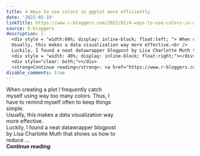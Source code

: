 ```yaml
---
title: 4 Ways to use colors in ggplot more efficiently
date: '2022-02-19'
linkTitle: https://www.r-bloggers.com/2022/02/4-ways-to-use-colors-in-ggplot-more-efficiently/
source: R-bloggers
description: |-
  <div style = "width:60%; display: inline-block; float:left; "> When creating a plot I frequently catch myself using way too many colors. Thus, I have to remind myself often to keep things simple.<br />
  Usually, this makes a data visualization way more effective.<br />
  Luckily, I found a neat datawrapper blogpost by Lisa Charlotte Muth that shows us how to reduce ...</div>
  <div style = "width: 40%; display: inline-block; float:right;"></div>
  <div style="clear: both;"></div>
  <strong>Continue reading</strong>: <a href="https://www.r-bloggers.com/2022/02/4-ways-to-use-colors-in-ggplot-more-efficiently ...
disable_comments: true
---
```

<div style = "width:60%; display: inline-block; float:left; "> When creating a plot I frequently catch myself using way too many colors. Thus, I have to remind myself often to keep things simple.<br />
Usually, this makes a data visualization way more effective.<br />
Luckily, I found a neat datawrapper blogpost by Lisa Charlotte Muth that shows us how to reduce ...</div>
<div style = "width: 40%; display: inline-block; float:right;"></div>
<div style="clear: both;"></div>
<strong>Continue reading</strong>: <a href="https://www.r-bloggers.com/2022/02/4-ways-to-use-colors-in-ggplot-more-efficiently ...